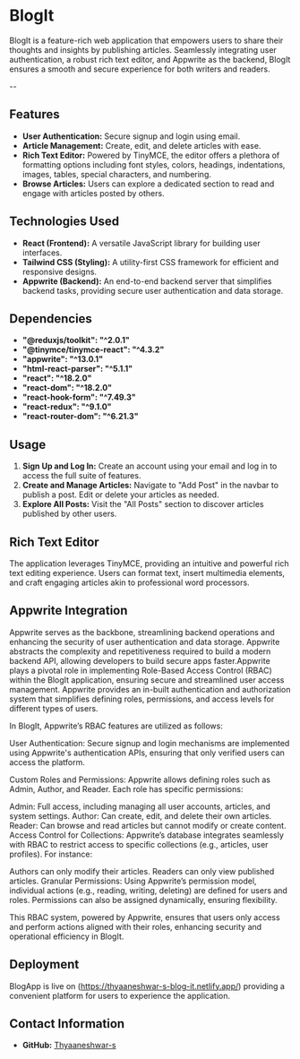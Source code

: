 # BlogIt

BlogIt is a feature-rich web application that empowers users to share their thoughts and insights by publishing articles. Seamlessly integrating user authentication, a robust rich text editor, and Appwrite as the backend, BlogIt ensures a smooth and secure experience for both writers and readers.

--
## Features

- **User Authentication:** Secure signup and login using email.
- **Article Management:** Create, edit, and delete articles with ease.
- **Rich Text Editor:** Powered by TinyMCE, the editor offers a plethora of formatting options including font styles, colors, headings, indentations, images, tables, special characters, and numbering.
- **Browse Articles:** Users can explore a dedicated section to read and engage with articles posted by others.

## Technologies Used

- **React (Frontend):** A versatile JavaScript library for building user interfaces.
- **Tailwind CSS (Styling):** A utility-first CSS framework for efficient and responsive designs.
- **Appwrite (Backend):** An end-to-end backend server that simplifies backend tasks, providing secure user authentication and data storage.

## Dependencies

- **"@reduxjs/toolkit": "^2.0.1"**
- **"@tinymce/tinymce-react": "^4.3.2"**
- **"appwrite": "^13.0.1"**
- **"html-react-parser": "^5.1.1"**
- **"react": "^18.2.0"**
- **"react-dom": "^18.2.0"**
- **"react-hook-form": "^7.49.3"**
- **"react-redux": "^9.1.0"**
- **"react-router-dom": "^6.21.3"**

## Usage

1. **Sign Up and Log In:** Create an account using your email and log in to access the full suite of features.
2. **Create and Manage Articles:** Navigate to "Add Post" in the navbar to publish a post. Edit or delete your articles as needed.
3. **Explore All Posts:** Visit the "All Posts" section to discover articles published by other users.

## Rich Text Editor

The application leverages TinyMCE, providing an intuitive and powerful rich text editing experience. Users can format text, insert multimedia elements, and craft engaging articles akin to professional word processors.

## Appwrite Integration

Appwrite serves as the backbone, streamlining backend operations and enhancing the security of user authentication and data storage. Appwrite abstracts the complexity and repetitiveness required to build a modern backend API, allowing developers to build secure apps faster.Appwrite plays a pivotal role in implementing Role-Based Access Control (RBAC) within the BlogIt application, ensuring secure and streamlined user access management. Appwrite provides an in-built authentication and authorization system that simplifies defining roles, permissions, and access levels for different types of users.

In BlogIt, Appwrite’s RBAC features are utilized as follows:

User Authentication: Secure signup and login mechanisms are implemented using Appwrite's authentication APIs, ensuring that only verified users can access the platform.

Custom Roles and Permissions: Appwrite allows defining roles such as Admin, Author, and Reader. Each role has specific permissions:

Admin: Full access, including managing all user accounts, articles, and system settings.
Author: Can create, edit, and delete their own articles.
Reader: Can browse and read articles but cannot modify or create content.
Access Control for Collections: Appwrite’s database integrates seamlessly with RBAC to restrict access to specific collections (e.g., articles, user profiles). For instance:

Authors can only modify their articles.
Readers can only view published articles.
Granular Permissions: Using Appwrite’s permission model, individual actions (e.g., reading, writing, deleting) are defined for users and roles. Permissions can also be assigned dynamically, ensuring flexibility.

This RBAC system, powered by Appwrite, ensures that users only access and perform actions aligned with their roles, enhancing security and operational efficiency in BlogIt.

## Deployment

BlogApp is live on (https://thyaaneshwar-s-blog-it.netlify.app/) providing a convenient platform for users to experience the application.


## Contact Information

- **GitHub:** [Thyaaneshwar-s](https://github.com/thyaaneshwars)
